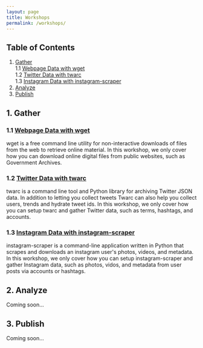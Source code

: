 ```yaml
---
layout: page
title: Workshops
permalink: /workshops/
---
```

## Table of Contents

1. [Gather](#gather)  
  1.1 [Webpage Data with wget](#wget)  
  1.2 [Twitter Data with twarc](#twarc)  
  1.3 [Instagram Data with instagram-scraper](#instagram)  
2. [Analyze](#analyze)
3. [Publish](#publish)  

## 1. Gather <a name="gathering"></a>

### 1.1 [Webpage Data with wget](/toolkit/workshops/wget/) <a name="wget"></a>  
wget is a free command line utility for non-interactive downloads of files from the web to retrieve online material. In this workshop, we only cover how you can download online digital files from public websites, such as Government Archives.

### 1.2 [Twitter Data with twarc](/toolkit/workshops/twarc/) <a name="twarc"></a>  
twarc is a command line tool and Python library for archiving Twitter JSON data. In addition to letting you collect tweets Twarc can also help you collect users, trends and hydrate tweet ids. In this workshop, we only cover how you can setup twarc and gather Twitter data, such as terms, hashtags, and accounts.

### 1.3 [Instagram Data with instagram-scraper](/toolkit/workshops/instagram-scraper/) <a name="instagram"></a>  
instagram-scraper is a command-line application written in Python that scrapes and downloads an instagram user's photos, videos, and metadata. In this workshop, we only cover how you can setup instagram-scraper and gather Instagram data, such as photos, vidos, and metadata from user posts via accounts or hashtags.

## 2. Analyze <a name="analyze"></a>  
Coming soon...  

## 3. Publish <a name="publish"></a>  
Coming soon...
